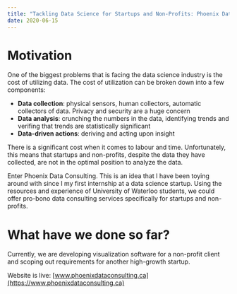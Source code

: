 ```yaml
---
title: "Tackling Data Science for Startups and Non-Profits: Phoenix Data Science"
date: 2020-06-15
---
```

# Motivation

One of the biggest problems that is facing the data science industry is the cost of utilizing data. The cost of utilization can be broken down into a few components:

* **Data collection**: physical sensors, human collectors, automatic collectors of data. Privacy and security are a huge concern
* **Data analysis**: crunching the numbers in the data, identifying trends and verifing that trends are statistically significant
* **Data-driven actions**: deriving and acting upon insight

There is a significant cost when it comes to labour and time. Unfortunately, this means that startups and non-profits, despite the data they have collected, are not in the optimal position to analyze the data.

Enter Phoenix Data Consulting. This is an idea that I have been toying around with since I my first internship at a data science startup. Using the resources and experience of University of Waterloo students, we could offer pro-bono data consulting services specifically for startups and non-profits.

# What have we done so far?

Currently, we are developing visualization software for a non-profit client and scoping out requirements for another high-growth startup.

Website is live: [www.phoenixdataconsulting.ca](https://www.phoenixdataconsulting.ca)

